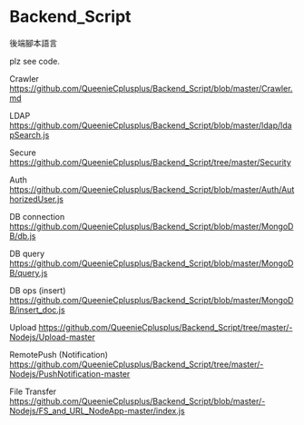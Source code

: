 # Backend_Script
後端腳本語言

plz see code.

Crawler https://github.com/QueenieCplusplus/Backend_Script/blob/master/Crawler.md

LDAP https://github.com/QueenieCplusplus/Backend_Script/blob/master/ldap/ldapSearch.js

Secure
https://github.com/QueenieCplusplus/Backend_Script/tree/master/Security

Auth
https://github.com/QueenieCplusplus/Backend_Script/blob/master/Auth/AuthorizedUser.js

DB connection
https://github.com/QueenieCplusplus/Backend_Script/blob/master/MongoDB/db.js

DB query
https://github.com/QueenieCplusplus/Backend_Script/blob/master/MongoDB/query.js

DB ops (insert)
https://github.com/QueenieCplusplus/Backend_Script/blob/master/MongoDB/insert_doc.js

Upload
https://github.com/QueenieCplusplus/Backend_Script/tree/master/-Nodejs/Upload-master

RemotePush (Notification)
https://github.com/QueenieCplusplus/Backend_Script/tree/master/-Nodejs/PushNotification-master

File Transfer
https://github.com/QueenieCplusplus/Backend_Script/blob/master/-Nodejs/FS_and_URL_NodeApp-master/index.js




